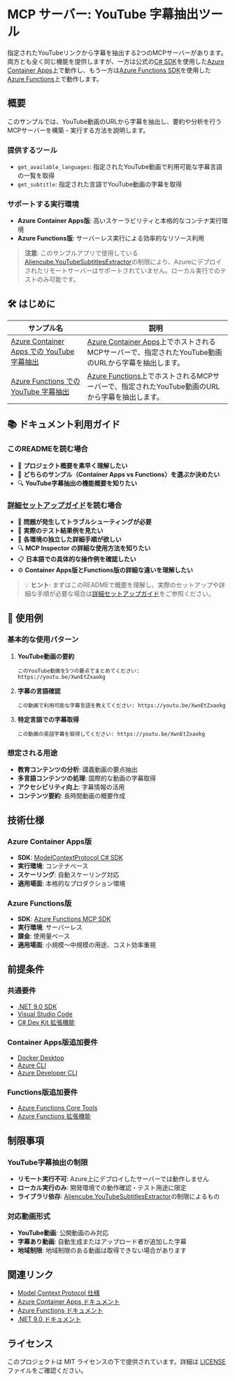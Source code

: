 # MCP サーバー: YouTube 字幕抽出ツール

指定されたYouTubeリンクから字幕を抽出する2つのMCPサーバーがあります。両方とも全く同じ機能を提供しますが、一方は公式の[C# SDK](https://www.nuget.org/packages/ModelContextProtocol)を使用した[Azure Container Apps](https://learn.microsoft.com/azure/container-apps/overview)上で動作し、もう一方は[Azure Functions SDK](https://www.nuget.org/packages/Microsoft.Azure.Functions.Worker.Extensions.Mcp)を使用した[Azure Functions](https://learn.microsoft.com/azure/azure-functions/functions-overview)上で動作します。

## 概要

このサンプルでは、YouTube動画のURLから字幕を抽出し、要約や分析を行うMCPサーバーを構築・実行する方法を説明します。

### 提供するツール

- `get_available_languages`: 指定されたYouTube動画で利用可能な字幕言語の一覧を取得
- `get_subtitle`: 指定された言語でYouTube動画の字幕を取得

### サポートする実行環境

- **Azure Container Apps版**: 高いスケーラビリティと本格的なコンテナ実行環境
- **Azure Functions版**: サーバーレス実行による効率的なリソース利用

> **注意**: このサンプルアプリで使用している[Aliencube.YouTubeSubtitlesExtractor](https://www.nuget.org/packages/Aliencube.YouTubeSubtitlesExtractor)の制限により、Azureにデプロイされたリモートサーバーはサポートされていません。ローカル実行でのテストのみ可能です。

## 🛠️ はじめに

| サンプル名 | 説明 |
|-------------|-------------|
| [Azure Container Apps での YouTube 字幕抽出](./containerapp/) | [Azure Container Apps](https://learn.microsoft.com/azure/container-apps/overview)上でホストされるMCPサーバーで、指定されたYouTube動画のURLから字幕を抽出します。 |
| [Azure Functions での YouTube 字幕抽出](./functionapp/) | [Azure Functions](https://learn.microsoft.com/azure/azure-functions/functions-overview)上でホストされるMCPサーバーで、指定されたYouTube動画のURLから字幕を抽出します。 |

## 📚 ドキュメント利用ガイド

### このREADMEを読む場合
- 🚀 **プロジェクト概要を素早く理解したい**
- 📖 **どちらのサンプル（Container Apps vs Functions）を選ぶか決めたい**
- 🔍 **YouTube字幕抽出の機能概要を知りたい**

### [詳細セットアップガイド](./MCP-YouTube-Subtitles-Extractor-Setup-Guide.md)を読む場合
- 🐛 **問題が発生してトラブルシューティングが必要**
- 🧪 **実際のテスト結果例を見たい**
- 🔧 **各環境の独立した詳細手順が欲しい**
- 🔍 **MCP Inspector の詳細な使用方法を知りたい**
- 📋 **日本語での具体的な操作例を確認したい**
- ⚙️ **Container Apps版とFunctions版の詳細な違いを理解したい**

> 💡 **ヒント**: まずはこのREADMEで概要を理解し、実際のセットアップや詳細な手順が必要な場合は[詳細セットアップガイド](./MCP-YouTube-Subtitles-Extractor-Setup-Guide.md)をご参照ください。

## 🎯 使用例

### 基本的な使用パターン

1. **YouTube動画の要約**
   ```
   このYouTube動画を5つの要点でまとめてください: https://youtu.be/XwnEtZxaokg
   ```

2. **字幕の言語確認**
   ```
   この動画で利用可能な字幕言語を教えてください: https://youtu.be/XwnEtZxaokg
   ```

3. **特定言語での字幕取得**
   ```
   この動画の英語字幕を取得してください: https://youtu.be/XwnEtZxaokg
   ```

### 想定される用途

- **教育コンテンツの分析**: 講義動画の要点抽出
- **多言語コンテンツの処理**: 国際的な動画の字幕取得
- **アクセシビリティ向上**: 字幕情報の活用
- **コンテンツ要約**: 長時間動画の概要作成

## 技術仕様

### Azure Container Apps版
- **SDK**: [ModelContextProtocol C# SDK](https://www.nuget.org/packages/ModelContextProtocol)
- **実行環境**: コンテナベース
- **スケーリング**: 自動スケーリング対応
- **適用場面**: 本格的なプロダクション環境

### Azure Functions版  
- **SDK**: [Azure Functions MCP SDK](https://www.nuget.org/packages/Microsoft.Azure.Functions.Worker.Extensions.Mcp)
- **実行環境**: サーバーレス
- **課金**: 使用量ベース
- **適用場面**: 小規模〜中規模の用途、コスト効率重視

## 前提条件

### 共通要件
- [.NET 9.0 SDK](https://dotnet.microsoft.com/download/dotnet/9.0)
- [Visual Studio Code](https://code.visualstudio.com/)
- [C# Dev Kit 拡張機能](https://marketplace.visualstudio.com/items?itemName=ms-dotnettools.csdevkit)

### Container Apps版追加要件
- [Docker Desktop](https://docs.docker.com/get-started/get-docker/)
- [Azure CLI](https://learn.microsoft.com/cli/azure/install-azure-cli)
- [Azure Developer CLI](https://learn.microsoft.com/azure/developer/azure-developer-cli/install-azd)

### Functions版追加要件
- [Azure Functions Core Tools](https://learn.microsoft.com/azure/azure-functions/functions-run-local?pivots=programming-language-csharp#install-the-azure-functions-core-tools)
- [Azure Functions 拡張機能](https://marketplace.visualstudio.com/items?itemName=ms-azuretools.vscode-azurefunctions)

## 制限事項

### YouTube字幕抽出の制限
- **リモート実行不可**: Azure上にデプロイしたサーバーでは動作しません
- **ローカル実行のみ**: 開発環境での動作確認・テスト用途に限定
- **ライブラリ依存**: [Aliencube.YouTubeSubtitlesExtractor](https://www.nuget.org/packages/Aliencube.YouTubeSubtitlesExtractor)の制限によるもの

### 対応動画形式
- **YouTube動画**: 公開動画のみ対応
- **字幕あり動画**: 自動生成またはアップロード者が追加した字幕
- **地域制限**: 地域制限のある動画は取得できない場合があります

## 関連リンク

- [Model Context Protocol 仕様](https://spec.modelcontextprotocol.io/)
- [Azure Container Apps ドキュメント](https://learn.microsoft.com/azure/container-apps/)
- [Azure Functions ドキュメント](https://learn.microsoft.com/azure/azure-functions/)
- [.NET 9.0 ドキュメント](https://learn.microsoft.com/dotnet/core/whats-new/dotnet-9/overview)

## ライセンス

このプロジェクトは MIT ライセンスの下で提供されています。詳細は [LICENSE](../LICENSE) ファイルをご確認ください。
